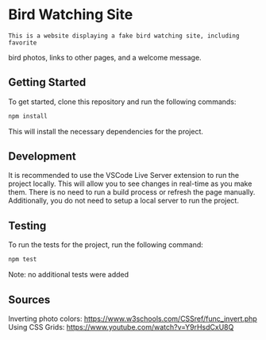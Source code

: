 # Bird Watching Site

    This is a website displaying a fake bird watching site, including favorite
bird photos, links to other pages, and a welcome message.

## Getting Started

To get started, clone this repository and run the following commands:

```bash
npm install
```
This will install the necessary dependencies for the project.

## Development

It is recommended to use the VSCode Live Server extension to run the project
locally. This will allow you to see changes in real-time as you make them. There
is no need to run a build process or refresh the page manually. Additionally,
you do not need to setup a local server to run the project.

## Testing

To run the tests for the project, run the following command:

```bash
npm test
```

Note: no additional tests were added

## Sources

Inverting photo colors: https://www.w3schools.com/CSSref/func_invert.php
Using CSS Grids: https://www.youtube.com/watch?v=Y9rHsdCxU8Q
